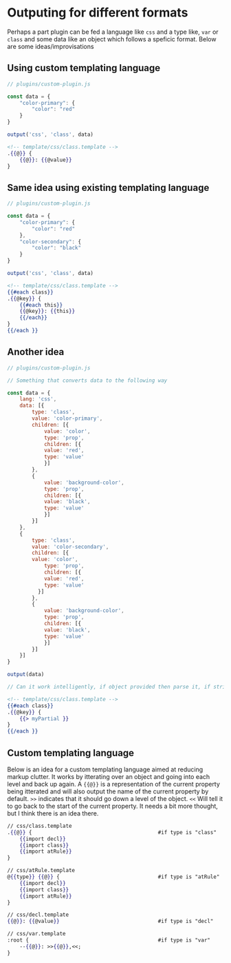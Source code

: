 # Outputing for different formats

Perhaps a part plugin can be fed a language like `css` and a type like, `var` or `class` and some data like an object which follows a speficic format. Below are some ideas/improvisations

## Using custom templating language

```js
// plugins/custom-plugin.js

const data = {
    "color-primary": {
        "color": "red"
    }
}

output('css', 'class', data)
```

```hbs
<!-- template/css/class.template -->
.{{@}} {
    {{@}}: {{@value}}
}
```

## Same idea using existing templating language

```js
// plugins/custom-plugin.js

const data = {
    "color-primary": {
        "color": "red"
    },
    "color-secondary": {
        "color": "black"
    }
}

output('css', 'class', data)
```

```hbs
<!-- template/css/class.template -->
{{#each class}}
.{{@key}} {
    {{#each this}}
    {{@key}}: {{this}}
    {{/each}}
}
{{/each }}
```

## Another idea

```js
// plugins/custom-plugin.js

// Something that converts data to the following way

const data = {
    lang: 'css',
    data: [{
        type: 'class',
        value: 'color-primary',
        children: [{
            value: 'color',
            type: 'prop',
            children: [{
            value: 'red',
            type: 'value'
            }]
        },
        {
            value: 'background-color',
            type: 'prop',
            children: [{
            value: 'black',
            type: 'value'
            }]
        }]
    },
    {
        type: 'class',
        value: 'color-secondary',
        children: [{
        value: 'color',
            type: 'prop',
            children: [{
            value: 'red',
            type: 'value'
          }]
        },
        {
            value: 'background-color',
            type: 'prop',
            children: [{
            value: 'black',
            type: 'value'
            }]
        }]
    }]
}

output(data)

// Can it work intelligently, if object provided then parse it, if string provided then follow standard way of outputing.
```

```hbs
<!-- template/css/class.template -->
{{#each class}}
.{{@key}} {
    {{> myPartial }}
}
{{/each }}
```

## Custom templating language

Below is an idea for a custom templating language aimed at reducing markup clutter. It works by itterating over an object and going into each level and back up again. A `{{@}}` is a representation of the current property being itterated and will also output the name of the current property by default. `>>` indicates that it should go down a level of the object. `<<` Will tell it to go back to the start of the current property. It needs a bit more thought, but I think there is an idea there.

```hbs
// css/class.template
.{{@}} {                                         #if type is "class"
    {{import decl}}
    {{import class}}
    {{import atRule}}
}

// css/atRule.template
@{{type}} {{@}} {                                #if type is "atRule"
    {{import decl}}
    {{import class}}
    {{import atRule}}
}

// css/decl.template
{{@}}: {{@value}}                                #if type is "decl"

// css/var.template
:root {                                          #if type is "var"
    --{{@}}: >>{{@}},<<;
}
```

